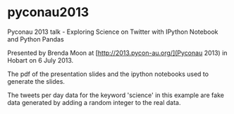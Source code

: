 pyconau2013
===========

Pyconau 2013 talk - Exploring Science on Twitter with IPython Notebook and Python Pandas

Presented by Brenda Moon at [http://2013.pycon-au.org/](Pyconau 2013) in Hobart on 6 July 2013.

The pdf of the presentation slides and the ipython notebooks used to generate the slides. 

The tweets per day data for the keyword 'science' in this example are fake data generated by adding a random integer to the real data.
